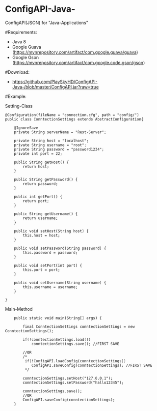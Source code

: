 # ConfigAPI-Java-
ConfigAPI(JSON) for "Java-Applications"

#Requirements:
- Java 8
- Google Guava (https://mvnrepository.com/artifact/com.google.guava/guava)
- Google Gson (https://mvnrepository.com/artifact/com.google.code.gson/gson)

#Download:
- https://github.com/PlaySkyHD/ConfigAPI-Java-/blob/master/ConfigAPI.jar?raw=true

#Example:

Setting-Class
```
@Configuration(fileName = "connection.cfg", path = "config/")
public class ConntectionSettings extends AbstractConfiguration{

	@IgnoreSave
	private String serverName = "Rest-Server";
	
	private String host = "localhost";
	private String username = "root";
	private String password = "password1234";
	private int port = 22;
	
	public String getHost() {
		return host;
	}
	
	public String getPassword() {
		return password;
	}
	
	public int getPort() {
		return port;
	}
	
	public String getUsername() {
		return username;
	}
	
	public void setHost(String host) {
		this.host = host;
	}
	
	public void setPassword(String password) {
		this.password = password;
	}
	
	public void setPort(int port) {
		this.port = port;
	}
	
	public void setUsername(String username) {
		this.username = username;
	}
	
}
```

Main-Method
```
	public static void main(String[] args) {
		
		final ConntectionSettings conntectionSettings = new ConntectionSettings();
		
		if(!conntectionSettings.load())
			conntectionSettings.save(); //FIRST SAVE
		
		//OR
		/*
		 if(!ConfigAPI.loadConfig(conntectionSettings))
			ConfigAPI.saveConfig(conntectionSettings); //FIRST SAVE
		 */
			
		conntectionSettings.setHost("127.0.0.1");
		conntectionSettings.setPassword("hallo12345");
		
		conntectionSettings.save();
		//OR
		ConfigAPI.saveConfig(conntectionSettings);
	}
```
